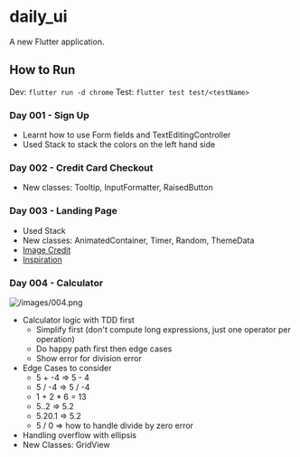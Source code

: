 # daily_ui

A new Flutter application.

## How to Run
Dev: `flutter run -d chrome`
Test: `flutter test test/<testName>`


### Day 001 - Sign Up
- Learnt how to use Form fields and TextEditingController
- Used Stack to stack the colors on the left hand side


### Day 002 - Credit Card Checkout
- New classes: Tooltip, InputFormatter, RaisedButton

### Day 003 - Landing Page
- Used Stack
- New classes: AnimatedContainer, Timer, Random, ThemeData
- [Image Credit](https://unsplash.com/photos/KkqvVpfIzrU)
- [Inspiration](https://www.pinterest.com/pin/838584393107045652/)


### Day 004 - Calculator
![/images/004.png](Calculator)
- Calculator logic with TDD first
    * Simplify first (don't compute long expressions, just one operator per operation)
    * Do happy path first then edge cases
    * Show error for division error
- Edge Cases to consider
    * 5 + -4 => 5 - 4
    * 5 / -4 => 5 / -4
    * 1 + 2 * 6 = 13
    * 5..2 => 5.2
    * 5.20.1 => 5.2
    * 5 / 0 => how to handle divide by zero error
- Handling overflow with ellipsis
- New Classes: GridView


